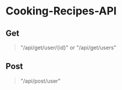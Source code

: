 # Cooking-Recipes-API

## Get
> "/api/get/user/{id}" or "/api/get/users"
## Post
> "/api/post/user"

